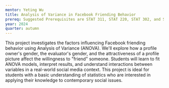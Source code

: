 ```yaml
---
mentor: Yeting Wu
title: Analysis of Variance in Facebook Friending Behavior
prereq: Suggested Prerequisites are STAT 311, STAT 220, STAT 302, and STAT 316.
year: 2024
quarter: autumn
---
```


This project investigates the factors influencing Facebook friending behavior using Analysis of Variance (ANOVA). We'll explore how a profile owner's gender, the evaluator's gender, and the attractiveness of a profile picture affect the willingness to "friend" someone. Students will learn to fit ANOVA models, interpret results, and understand interactions between variables in a real-world social media context. This project is ideal for students with a basic understanding of statistics who are interested in applying their knowledge to contemporary social issues.